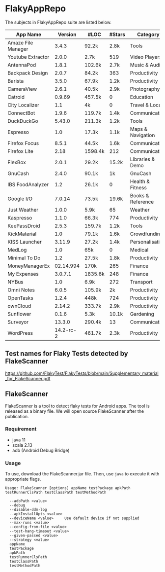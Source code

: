 # FlakyAppRepo

The subjects in FlakyAppRepo suite are listed below.

| App Name | Version | \#LOC | \#Stars  | Category|Github website|
|--|--|--|--|--|--|
| Amaze File Manager | 3.4.3 | 92.2k | 2.8k | Tools|https://github.com/TeamAmaze/AmazeFileManager|
| Youtube Extractor | 2.0.0 | 2.7k | 519 | Video Players|https://github.com/HaarigerHarald/android-youtubeExtractor|
| AntennaPod | 1.8.1 | 102.6k | 2.7k | Music \& Audio|https://github.com/AntennaPod/AntennaPod/tree/aca6e3|
| Backpack Design | 2.0.7 | 84.2k | 363 | Productivity |https://github.com/Skyscanner/backpack-android/tree/26f24410aee39f000bfd5acae00967014de8fb45|
| Barista | 3.5.0 | 67.9k | 1.2k | Productivity |https://github.com/AdevintaSpain/Barista|
| CameraView | 2.6.1 | 40.5k | 2.9k | Photography|https://github.com/google/cameraview/tree/68947cc1643e7434250e099f38f346eae9c46339|
| Catroid | 0.9.69 | 457.5k | 0 | Education|https://github.com/souravmunjal/clonecat/tree/a0f2bf24600eccfe4023c90efd88d7c8765e2e1e|
| City Localizer | 1.1 | 4k | 0 | Travel \& Local|https://github.com/lszymans/CityLocalizer|
| ConnectBot | 1.9.6 | 119.7k | 1.4k | Communication|https://github.com/connectbot/connectbot|
| DuckDuckGo | 5.43.0 | 211.3k | 1.2k | Tools|https://github.com/duckduckgo/Android|
| Espresso | 1.0 | 17.3k | 1.1k | Maps \& Navigation|https://github.com/TonnyL/Espresso|
| Firefox Focus| 8.5.1 | 44.5k | 1.6k | Communication|https://github.com/mozilla-mobile/focus-android|
| Firefox Lite | 2.18 | 1598.4k | 212 | Communication|https://github.com/mozilla-mobile/FirefoxLite/tree/dcd2f44ad22b25b37bd94e08025eed9b1920ea5c|
| FlexBox | 2.0.1 | 29.2k | 15.2k | Libraries & Demo |https://github.com/google/flexbox-layout|
| GnuCash | 2.4.0 | 90.1k | 1k | GnuCash|https://github.com/codinguser/gnucash-android|
| IBS FoodAnalyzer | 1.2 | 26.1k | 0 | Health \& Fitness|https://github.com/lundjohan/IBSFoodAnalyzer/tree/fe22728f25f463a5c5438620ac5292195834eb75|
| Google I/O | 7.0.14 | 73.5k | 19.6k | Books \& Reference|https://github.com/google/iosched/tree/4054aa3f8934b8b1208d5823fdbf531a8eb367af|
| Just Weather | 1.0.0 | 5.9k | 65 | Weather|https://github.com/kidinov/Just-Weather|
| Kaspresso | 1.1.0 | 66.3k | 774 | Productivity|https://github.com/KasperskyLab/Kaspresso|
| KeePassDroid | 2.5.3 | 159.7k | 1.2k | Tools|https://github.com/bpellin/keepassdroid|
| KickMaterial | 1.0 | 79.1k | 1.6k | Crowdfunding|https://github.com/byoutline/kickmaterial|
| KISS Launcher | 3.11.9 | 27.2k | 1.4k | Personalisation|https://github.com/Neamar/KISS|
| MedLog | 1.0 | 65k | 0 | Medical|https://github.com/CMPUT301F18T17/MedLog|
| Minimal To Do | 1.2 | 27.5k | 1.8k | Productivity|https://github.com/avjinder/Minimal-Todo/tree/83bf4c6f56b808149481b0c4b5a88e8a2215e16b|
| MoneyManagerEx | 02.14.994 | 170k | 265 | Finance|https://github.com/moneymanagerex/moneymanagerex/tree/1ae6fd85ac5dc9995cb2a24d1dd6295f3fa63164|
| My Expenses | 3.0.7.1 | 1835.6k | 248 | Finance|https://github.com/mtotschnig/MyExpenses/tree/d331b8b972243c20122abb5d132471f549177983|
| NYBus | 1.0 | 6.9k | 272 | Transport|https://github.com/MindorksOpenSource/NYBus|
| Omni Notes | 6.0.5 | 105.9k | 2k | Productivity|https://github.com/federicoiosue/Omni-Notes|
| OpenTasks | 1.2.4 | 448k | 724 | Productivity|https://github.com/dmfs/opentasks|
| ownCloud | 2.14.2 | 333.7k | 2.9k | Productivity|https://github.com/owncloud/android.git|
| Sunflower | 0.1.6 | 5.3k | 10.1k | Gardening|https://github.com/android/sunflower/tree/5829c76e126bd1114cf8cde59c3aecbf0cce1309|
| Surveyor | 13.3.0 | 290.4k | 13 | Communication|https://github.com/rapidpro/surveyor|
| WordPress | 14.2-rc-2 | 461.7k | 2.3k | Productivity|https://github.com/wordpress-mobile/WordPress-Android|

## Test names for Flaky Tests detected by FlakeScanner
https://github.com/FlakyTest/FlakyTests/blob/main/Supplementary_material_for_FlakeScanner.pdf

## FlakeScanner

FlakeScanner is a tool to detect flaky tests for Android apps. The tool is released as a binary file. We will open source FlakeScanner after the publication.

### Requirement
- java 11
- scala 2.13
- adb (Android Debug Bridge)

### Usage

To use, download the FlakeScanner.jar file. Then, use `java` to execute it with appropriate flags.

```
Usage: FlakeScanner [options] appName testPackage apkPath testRunnerClsPath testClassPath testMethodPath

  --adbPath <value>
  --debug
  --disable-ddm-log
  --apkInstallOpts <value>
  --deviceName <value>     Use default device if not supplied
  --max-runs <value>
  --config-from-file <value>
  --test-hang-timeout <value>
  --given-passed <value>
  --strategy <value>
  appName
  testPackage
  apkPath
  testRunnerClsPath
  testClassPath
  testMethodPath
```

